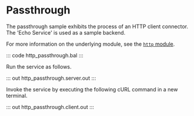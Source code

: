 # Passthrough

The passthrough sample exhibits the process of an HTTP client connector. The 'Echo Service' is used as a sample backend.

For more information on the underlying module,  see the [`http` module](https://lib.ballerina.io/ballerina/http/latest/).

::: code http_passthrough.bal :::

Run the service as follows.

::: out http_passthrough.server.out :::

Invoke the service by executing the following cURL command in a new terminal.

::: out http_passthrough.client.out :::

